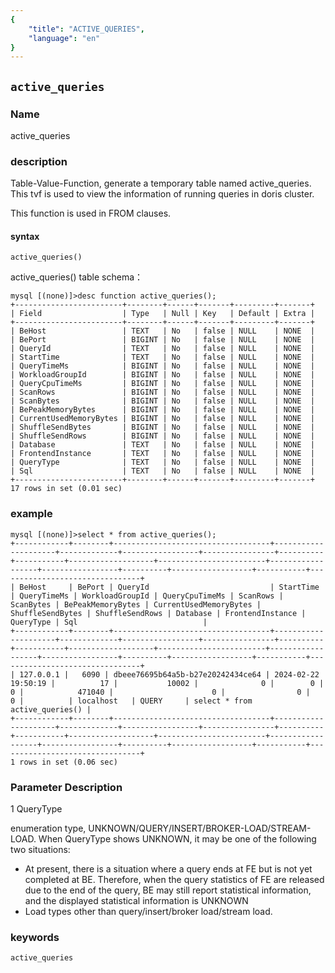 ```yaml
---
{
    "title": "ACTIVE_QUERIES",
    "language": "en"
}
---
```


<!--
Licensed to the Apache Software Foundation (ASF) under one
or more contributor license agreements.  See the NOTICE file
distributed with this work for additional information
regarding copyright ownership.  The ASF licenses this file
to you under the Apache License, Version 2.0 (the
"License"); you may not use this file except in compliance
with the License.  You may obtain a copy of the License at

  http://www.apache.org/licenses/LICENSE-2.0

Unless required by applicable law or agreed to in writing,
software distributed under the License is distributed on an
"AS IS" BASIS, WITHOUT WARRANTIES OR CONDITIONS OF ANY
KIND, either express or implied.  See the License for the
specific language governing permissions and limitations
under the License.
-->

## `active_queries`

### Name

<version since="dev">

active_queries

</version>

### description

Table-Value-Function, generate a temporary table named active_queries. This tvf is used to view the information of running queries in doris cluster.

This function is used in FROM clauses.

#### syntax
`active_queries()`

active_queries() table schema：
```
mysql [(none)]>desc function active_queries();
+------------------------+--------+------+-------+---------+-------+
| Field                  | Type   | Null | Key   | Default | Extra |
+------------------------+--------+------+-------+---------+-------+
| BeHost                 | TEXT   | No   | false | NULL    | NONE  |
| BePort                 | BIGINT | No   | false | NULL    | NONE  |
| QueryId                | TEXT   | No   | false | NULL    | NONE  |
| StartTime              | TEXT   | No   | false | NULL    | NONE  |
| QueryTimeMs            | BIGINT | No   | false | NULL    | NONE  |
| WorkloadGroupId        | BIGINT | No   | false | NULL    | NONE  |
| QueryCpuTimeMs         | BIGINT | No   | false | NULL    | NONE  |
| ScanRows               | BIGINT | No   | false | NULL    | NONE  |
| ScanBytes              | BIGINT | No   | false | NULL    | NONE  |
| BePeakMemoryBytes      | BIGINT | No   | false | NULL    | NONE  |
| CurrentUsedMemoryBytes | BIGINT | No   | false | NULL    | NONE  |
| ShuffleSendBytes       | BIGINT | No   | false | NULL    | NONE  |
| ShuffleSendRows        | BIGINT | No   | false | NULL    | NONE  |
| Database               | TEXT   | No   | false | NULL    | NONE  |
| FrontendInstance       | TEXT   | No   | false | NULL    | NONE  |
| QueryType              | TEXT   | No   | false | NULL    | NONE  |
| Sql                    | TEXT   | No   | false | NULL    | NONE  |
+------------------------+--------+------+-------+---------+-------+
17 rows in set (0.01 sec)
```

### example
```
mysql [(none)]>select * from active_queries();
+------------+--------+-----------------------------------+---------------------+-------------+-----------------+----------------+----------+-----------+-------------------+------------------------+------------------+-----------------+----------+------------------+-----------+--------------------------------+
| BeHost     | BePort | QueryId                           | StartTime           | QueryTimeMs | WorkloadGroupId | QueryCpuTimeMs | ScanRows | ScanBytes | BePeakMemoryBytes | CurrentUsedMemoryBytes | ShuffleSendBytes | ShuffleSendRows | Database | FrontendInstance | QueryType | Sql                            |
+------------+--------+-----------------------------------+---------------------+-------------+-----------------+----------------+----------+-----------+-------------------+------------------------+------------------+-----------------+----------+------------------+-----------+--------------------------------+
| 127.0.0.1 |   6090 | dbeee76695b64a5b-b27e20242434ce64 | 2024-02-22 19:50:19 |          17 |           10002 |              0 |        0 |         0 |            471040 |                      0 |                0 |               0 |          | localhost   | QUERY     | select * from active_queries() |
+------------+--------+-----------------------------------+---------------------+-------------+-----------------+----------------+----------+-----------+-------------------+------------------------+------------------+-----------------+----------+------------------+-----------+--------------------------------+
1 rows in set (0.06 sec)
```

### Parameter Description
1 QueryType

enumeration type, UNKNOWN/QUERY/INSERT/BROKER-LOAD/STREAM-LOAD. When QueryType shows UNKNOWN, it may be one of the following two situations:
* At present, there is a situation where a query ends at FE but is not yet completed at BE. Therefore, when the query statistics of FE are released due to the end of the query, BE may still report statistical information, and the displayed statistical information is UNKNOWN
* Load types other than query/insert/broker load/stream load.

### keywords

    active_queries
